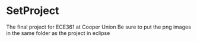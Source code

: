 # SetProject
The final project for ECE361 at Cooper Union
Be sure to put the png images in the same folder as the project in eclipse
